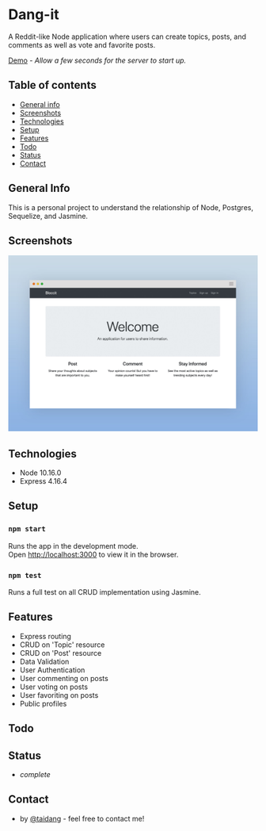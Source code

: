 # Dang-it

A Reddit-like Node application where users can create topics, posts, and comments as well as vote and favorite posts.

[Demo](https://dang-it.herokuapp.com/) - _Allow a few seconds for the server to start up._

## Table of contents

- [General info](#general-info)
- [Screenshots](#screenshots)
- [Technologies](#technologies)
- [Setup](#setup)
- [Features](#features)
- [Todo](#todo)
- [Status](#status)
- [Contact](#contact)

## General Info

This is a personal project to understand the relationship of Node, Postgres, Sequelize, and Jasmine.

## Screenshots

![Project Screenshot](./readme-screenshot.jpg)

## Technologies

- Node 10.16.0
- Express 4.16.4

## Setup

### `npm start`

Runs the app in the development mode.<br>
Open [http://localhost:3000](http://localhost:3000) to view it in the browser.

### `npm test`

Runs a full test on all CRUD implementation using Jasmine.

## Features

- Express routing
- CRUD on 'Topic' resource
- CRUD on 'Post' resource
- Data Validation
- User Authentication
- User commenting on posts
- User voting on posts
- User favoriting on posts
- Public profiles

## Todo

## Status

- _complete_

## Contact

- by [@taidang](https://dangarts.com) - feel free to contact me!
